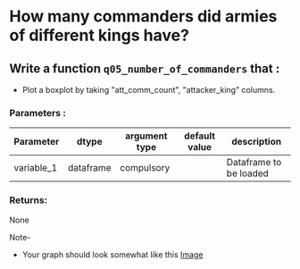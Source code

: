 # How many commanders did armies of different kings have?


## Write a function `q05_number_of_commanders` that :
- Plot a boxplot by taking "att_comm_count", "attacker_king" columns.

### Parameters :
| Parameter | dtype | argument type | default value | description |
| --- | --- | --- | --- | --- |
| variable_1 | dataframe | compulsory |  | Dataframe to be loaded |


### Returns:
None


Note-
- Your graph should look somewhat like this [Image](https://github.com/commit-live-students/game_of_thrones_project/blob/master/images/q05_number_of_commanders.png)

